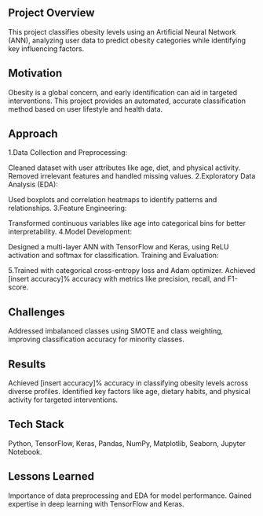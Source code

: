 ## Project Overview
This project classifies obesity levels using an Artificial Neural Network (ANN), analyzing user data to predict obesity categories while identifying key influencing factors.

## Motivation
Obesity is a global concern, and early identification can aid in targeted interventions. This project provides an automated, accurate classification method based on user lifestyle and health data.

## Approach
1.Data Collection and Preprocessing:

Cleaned dataset with user attributes like age, diet, and physical activity.
Removed irrelevant features and handled missing values.
2.Exploratory Data Analysis (EDA):

Used boxplots and correlation heatmaps to identify patterns and relationships.
3.Feature Engineering:

Transformed continuous variables like age into categorical bins for better interpretability.
4.Model Development:

Designed a multi-layer ANN with TensorFlow and Keras, using ReLU activation and softmax for classification.
Training and Evaluation:

5.Trained with categorical cross-entropy loss and Adam optimizer.
Achieved [insert accuracy]% accuracy with metrics like precision, recall, and F1-score.

## Challenges
Addressed imbalanced classes using SMOTE and class weighting, improving classification accuracy for minority classes.

## Results
Achieved [insert accuracy]% accuracy in classifying obesity levels across diverse profiles.
Identified key factors like age, dietary habits, and physical activity for targeted interventions.

## Tech Stack
Python, TensorFlow, Keras, Pandas, NumPy, Matplotlib, Seaborn, Jupyter Notebook.

## Lessons Learned
Importance of data preprocessing and EDA for model performance.
Gained expertise in deep learning with TensorFlow and Keras.
